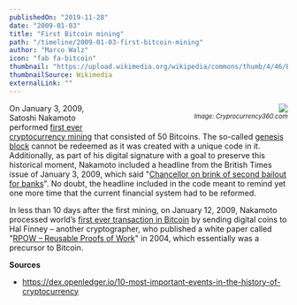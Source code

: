 ```yaml
---
publishedOn: "2019-11-28"
date: "2009-01-03"
title: "First Bitcoin mining"
path: "/timeline/2009-01-03-first-bitcoin-mining"
author: "Marco Walz"
icon: "fab fa-bitcoin"
thumbnail: "https://upload.wikimedia.org/wikipedia/commons/thumb/4/46/Bitcoin.svg/240px-Bitcoin.svg.png"
thumbnailSource: Wikimedia
externalLink: ""
---
```

<div style="float: right; margin: 0 0 15px 20px; padding: 0 0 0 10px;text-align: right; font-size:80%; width:300px;">
    <img src="https://live.staticflickr.com/1754/42878376041_032cf056e0_c.jpg" ><br /><i>Image: Cryprocurrency360.com</i>
</div>

On January 3, 2009, Satoshi Nakamoto performed [first ever cryptocurrency mining](https://blockexplorer.com/block/000000000019d6689c085ae165831e934ff763ae46a2a6c172b3f1b60a8ce26f) that consisted of 50 Bitcoins. The so-called [genesis block](/lexicon#genesis-block) cannot be redeemed as it was created with a unique code in it. Additionally, as part of his digital signature with a goal to preserve this historical moment, Nakamoto included a headline from the British Times issue of January 3, 2009, which said "[Chancellor on brink of second bailout for banks](https://www.thetimes.co.uk/article/chancellor-alistair-darling-on-brink-of-second-bailout-for-banks-n9l382mn62h)". No doubt, the headline included in the code meant to remind yet one more time that the current financial system had to be reformed.

In less than 10 days after the first mining, on January 12, 2009, Nakamoto processed world’s [first ever transaction in Bitcoin](https://blockexplorer.com/tx/f4184fc596403b9d638783cf57adfe4c75c605f6356fbc91338530e9831e9e16) by sending digital coins to Hal Finney – another cryptographer, who published a white paper called "[RPOW – Reusable Proofs of Work](https://nakamotoinstitute.org/finney/rpow/)" in 2004, which essentially was a precursor to Bitcoin.

**Sources**
- https://dex.openledger.io/10-most-important-events-in-the-history-of-cryptocurrency